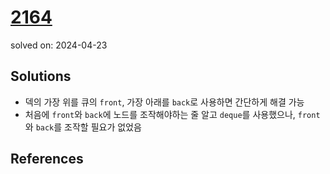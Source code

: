 # [2164](https://www.acmicpc.net/problem/2164)
solved on: 2024-04-23

## Solutions

- 덱의 가장 위를 큐의 `front`, 가장 아래를 `back`로 사용하면 간단하게 해결 가능
- 처음에 `front`와 `back`에 노드를 조작해야하는 줄 알고 `deque`를 사용했으나, `front`와 `back`를 조작할 필요가 없었음

## References
